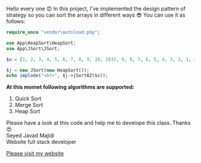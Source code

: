 Hello every one 😊
In this project, I've implemented the design pattern of strategy so you can sort the arrays in different ways 😎
You can use it as follows:

```php
require_once "vendor\autoload.php";

use App\HeapSort\HeapSort;
use App\JSort\JSort;

$x = [1, 2, 3, 4, 5, 6, 7, 8, 9, 10, 1032, 9, 8, 7, 6, 5, 4, 3, 2, 1, 45, 153];

$j = new JSort(new HeapSort());
echo implode("<br>", $j->jSortAZ($x));
```

**At this momet following algorithms are supported:**

1.  Quick Sort
2.  Merge Sort
3. Heap Sort

Please have a look at this code and help me to develope this class.
Thanks😍<br>
Seyed Javad Majidi<br>
Website full stack developer

[Please visit my website](https://softjam.ir)